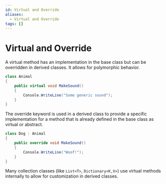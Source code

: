 ```yaml
---
id: Virtual and Override
aliases:
  - Virtual and Override
tags: []
---
```


# Virtual and Override

A virtual method has an implementation in the base class but can be overridden in derived classes. It allows for polymorphic behavior.

```cs
class Animal
{
    public virtual void MakeSound()
    {
        Console.WriteLine("Some generic sound");
    }
}
```

The override keyword is used in a derived class to provide a specific implementation for a method that is already defined in the base class as virtual or abstract.

```cs
class Dog : Animal
{
    public override void MakeSound()
    {
        Console.WriteLine("Woof!");
    }
}
```

Many collection classes (like `List<T>`, `Dictionary<K,V>`) use virtual methods internally to allow for customization in derived classes.
